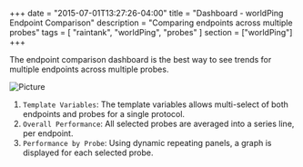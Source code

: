 +++
date = "2015-07-01T13:27:26-04:00"
title = "Dashboard - worldPing Endpoint Comparison"
description = "Comparing endpoints across multiple probes"
tags = [ "raintank", "worldPing", "probes" ]
section = ["worldPing"]
+++

The endpoint comparison dashboard is the best way to see trends for multiple endpoints across multiple probes.

![Picture](/img/docs/worldPing-Endpoint-Comparison.png)


1. `Template Variables`: The template variables allows multi-select of both endpoints and probes for a single protocol. 
2. `Overall Performance`: All selected probes are averaged into a series line, per endpoint. 
3. `Performance by Probe`: Using dynamic repeating panels, a graph is displayed for each selected probe. 

